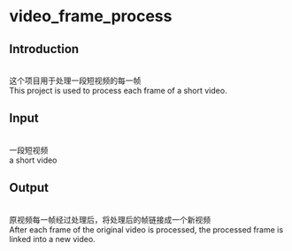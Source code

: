 # video_frame_process

## Introduction
<br>这个项目用于处理一段短视频的每一帧<br>
This project is used to process each frame of a short video.

## Input
<br>一段短视频<br>
a short video

## Output
<br>原视频每一帧经过处理后，将处理后的帧链接成一个新视频<br>
After each frame of the original video is processed, the processed frame is linked into a new video.